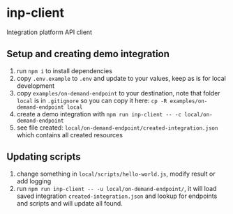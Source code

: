 # inp-client

Integration platform API client

## Setup and creating demo integration

1. run `npm i` to install dependencies
1. copy `.env.example` to `.env` and update to your values, keep as is for local development
1. copy `examples/on-demand-endpoint` to your destination, note that folder `local` is in `.gitignore` so you can copy it here: `cp -R examples/on-demand-endpoint local`   
1. create a demo integration with `npm run inp-client -- -c local/on-demand-endpoint`
1. see file created: `local/on-demand-endpoint/created-integration.json` which contains all created resources

## Updating scripts

1. change something in `local/scripts/hello-world.js`, modify result or add logging
1. run `npm run inp-client -- -u local/on-demand-endpoint/`, it will load saved integration `created-integration.json` and lookup for endpoints and scripts and will update all found.

